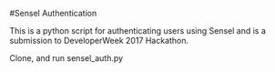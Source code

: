 #Sensel Authentication

This is a python script for authenticating users using Sensel and is a
submission to DeveloperWeek 2017 Hackathon.

Clone, and run sensel_auth.py
